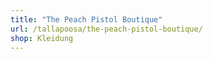 ```yaml
---
title: "The Peach Pistol Boutique"
url: /tallapoosa/the-peach-pistol-boutique/
shop: Kleidung
---
```


